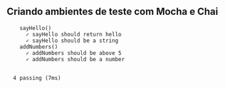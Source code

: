## Criando ambientes de teste com Mocha e Chai

```App
    sayHello()
      ✓ sayHello should return hello
      ✓ sayHello should be a string
    addNumbers()
      ✓ addNumbers should be above 5
      ✓ addNumbers should be a number


  4 passing (7ms)
```





